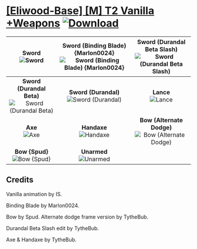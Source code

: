 # [\[Eliwood-Base\] \[M\] T2 Vanilla +Weapons](https://git.io/Jn3kt) [![Download](https://img.shields.io/badge/Download--red?style=social&logo=github)](https://git.io/Jn30b)

| <b>Sword</b><br/><img alt="Sword" src="https://git.io/JnO5Y"/> | <b>Sword (Binding Blade) {Marlon0024}</b><br/><img alt="Sword (Binding Blade) {Marlon0024}" src="https://git.io/JnObh"/> | <b>Sword (Durandal Beta Slash)</b><br/><img alt="Sword (Durandal Beta Slash)" src="https://git.io/Juf2e"/> |
| :---: | :---: | :---: |
| <b>Sword (Durandal Beta)</b><br/><img alt="Sword (Durandal Beta)" src="https://git.io/JnObw"/> | <b>Sword (Durandal)</b><br/><img alt="Sword (Durandal)" src="https://git.io/JnOdC"/> | <b>Lance</b><br/><img alt="Lance" src="https://git.io/JnO92"/> |
| <b>Axe</b><br/><img alt="Axe" src="https://git.io/Jufgj"/> | <b>Handaxe</b><br/><img alt="Handaxe" src="https://git.io/Jufgx"/> | <b>Bow (Alternate Dodge)</b><br/><img alt="Bow (Alternate Dodge)" src="https://git.io/Jufgp"/> |
| <b>Bow {Spud}</b><br/><img alt="Bow {Spud}" src="https://git.io/JnO98"/> | <b>Unarmed</b><br/><img alt="Unarmed" src="https://git.io/JnOAf"/> |

## Credits

Vanilla animation by IS.

Binding Blade by Marlon0024.

Bow by Spud. Alternate dodge frame version by TytheBub.

Durandal Beta Slash edit by TytheBub.

Axe & Handaxe by TytheBub.

